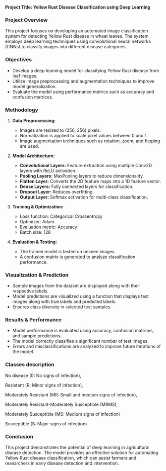 **Project Title: Yellow Rust Disease Classification using Deep Learning**

### **Project Overview**
This project focuses on developing an automated image classification system for detecting Yellow Rust disease in wheat leaves. The system employs deep learning techniques using convolutional neural networks (CNNs) to classify images into different disease categories.

### **Objectives**
- Develop a deep learning model for classifying Yellow Rust disease from leaf images.
- Utilize image preprocessing and augmentation techniques to improve model generalization.
- Evaluate the model using performance metrics such as accuracy and confusion matrices.


### **Methodology**
1. **Data Preprocessing:**
   - Images are resized to (256, 256) pixels.
   - Normalization is applied to scale pixel values between 0 and 1.
   - Image augmentation techniques such as rotation, zoom, and flipping are used.

2. **Model Architecture:**
   - **Convolutional Layers:** Feature extraction using multiple Conv2D layers with ReLU activation.
   - **Pooling Layers:** MaxPooling layers to reduce dimensionality.
   - **Flatten Layer:** Converts the 2D feature maps into a 1D feature vector.
   - **Dense Layers:** Fully connected layers for classification.
   - **Dropout Layer:** Reduces overfitting.
   - **Output Layer:** Softmax activation for multi-class classification.

3. **Training & Optimization:**
   - Loss function: Categorical Crossentropy
   - Optimizer: Adam
   - Evaluation metric: Accuracy
   - Batch size: 128

4. **Evaluation & Testing:**
   - The trained model is tested on unseen images.
   - A confusion matrix is generated to analyze classification performance.
   
### **Visualization & Prediction**
- Sample images from the dataset are displayed along with their respective labels.
- Model predictions are visualized using a function that displays test images along with true labels and predicted labels.
- Ensures class diversity in selected test samples.

### **Results & Performance**
- Model performance is evaluated using accuracy, confusion matrices, and sample predictions.
- The model correctly classifies a significant number of test images.
- Errors and misclassifications are analyzed to improve future iterations of the model.

### **Classes description**

No disease (0: No signs of infection),


Resistant (R: Minor signs of infection),


Moderately Resistant (MR: Small and medium signs of infection),


Moderately Resistant-Moderately Susceptible (MRMS),



Moderately Susceptible (MS: Medium signs of infection) 


Susceptible (S: Major signs of infection)


### **Conclusion**
This project demonstrates the potential of deep learning in agricultural disease detection. The model provides an effective solution for automating Yellow Rust disease classification, which can assist farmers and researchers in early disease detection and intervention.
